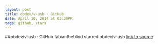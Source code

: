 ```yaml
---
layout: post
title: obdev/v-usb · GitHub
date: April 10, 2014 at 02:20PM
tags: github, stars
---
```

##obdev/v-usb · GitHub
fabiantheblind starred obdev/v-usb
[link to source](http://ift.tt/1oPzwAe) 
